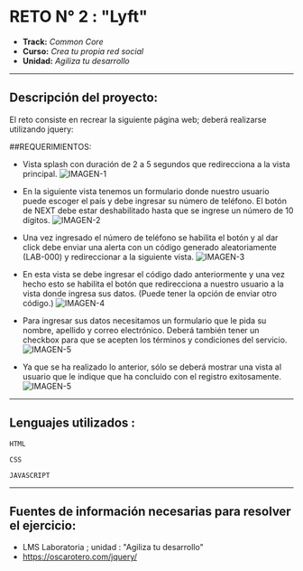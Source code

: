 # RETO N° 2 : "Lyft"

* **Track:** _Common Core_
* **Curso:** _Crea tu propia red social_
* **Unidad:** _Agiliza tu desarrollo_

***


## Descripción del proyecto:

El reto consiste en recrear la siguiente página web; deberá realizarse utilizando jquery:

##REQUERIMIENTOS:

* Vista splash con duración de 2 a 5 segundos que redirecciona a la vista principal.
![IMAGEN-1](https://raw.githubusercontent.com/AnaSalazar/curricula-js/ff67ceb625957cd36d4c16ba6e0408c727bd0682/04-social-network/02-jquery/08-code-challenges/lyft/splash.png)

* En la siguiente vista tenemos un formulario donde nuestro usuario puede escoger el país y debe ingresar su número de teléfono. El botón de NEXT debe estar deshabilitado hasta que se ingrese un número de 10 dígitos.
![IMAGEN-2](https://raw.githubusercontent.com/AnaSalazar/curricula-js/ff67ceb625957cd36d4c16ba6e0408c727bd0682/04-social-network/02-jquery/08-code-challenges/lyft/ingreso-numero.png)

* Una vez ingresado el número de teléfono se habilita el botón y al dar click debe enviar una alerta con un código generado aleatoriamente (LAB-000) y redireccionar a la siguiente vista.
![IMAGEN-3](https://raw.githubusercontent.com/AnaSalazar/curricula-js/ff67ceb625957cd36d4c16ba6e0408c727bd0682/04-social-network/02-jquery/08-code-challenges/lyft/generacion-codigo.png)
* En esta vista se debe ingresar el código dado anteriormente y una vez hecho esto se habilita el botón que redirecciona a nuestro usuario a la vista donde ingresa sus datos. (Puede tener la opción de enviar otro código.)
![IMAGEN-4](https://raw.githubusercontent.com/AnaSalazar/curricula-js/ff67ceb625957cd36d4c16ba6e0408c727bd0682/04-social-network/02-jquery/08-code-challenges/lyft/verificacion-numero.png)
* Para ingresar sus datos necesitamos un formulario que le pida su nombre, apellido y correo electrónico. Deberá también tener un checkbox para que se acepten los términos y condiciones del servicio.
![IMAGEN-5](https://raw.githubusercontent.com/AnaSalazar/curricula-js/ff67ceb625957cd36d4c16ba6e0408c727bd0682/04-social-network/02-jquery/08-code-challenges/lyft/ingreso-datos.png)
* Ya que se ha realizado lo anterior, sólo se deberá mostrar una vista al usuario que le indique que ha concluido con el registro exitosamente.
![IMAGEN-5](https://raw.githubusercontent.com/AnaSalazar/curricula-js/ff67ceb625957cd36d4c16ba6e0408c727bd0682/04-social-network/02-jquery/08-code-challenges/lyft/final.png)


***
## Lenguajes utilizados :

~~~
HTML
~~~
~~~
CSS
~~~
~~~
JAVASCRIPT
~~~    
***
## Fuentes de información necesarias para resolver el ejercicio:

* LMS Laboratoria ; unidad : "Agiliza tu desarrollo"
* https://oscarotero.com/jquery/
